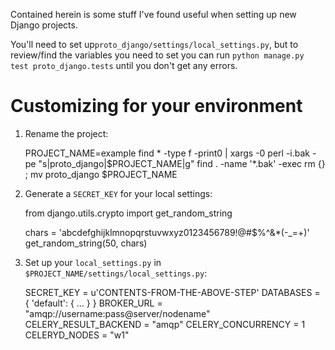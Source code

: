 Contained herein is some stuff I've found useful when setting up new Django projects.

You'll need to set up`proto_django/settings/local_settings.py`, but to review/find the variables you need to set you can run `python manage.py test proto_django.tests` until you don't get any errors.

Customizing for your environment
=====

1. Rename the project:

    PROJECT_NAME=example
	find * -type f -print0 | xargs -0 perl -i.bak -pe "s|proto_django|$PROJECT_NAME|g"
    find . -name '*.bak' -exec rm {} \;
    mv proto_django $PROJECT_NAME

2. Generate a `SECRET_KEY` for your local settings:

    from django.utils.crypto import get_random_string

    chars = 'abcdefghijklmnopqrstuvwxyz0123456789!@#$%^&*(-_=+)'
    get_random_string(50, chars)

3. Set up your `local_settings.py` in `$PROJECT_NAME/settings/local_settings.py`:

    SECRET_KEY = u'CONTENTS-FROM-THE-ABOVE-STEP'
	DATABASES = { 'default': { ... } }
	BROKER_URL = "amqp://username:pass@server/nodename"
	CELERY_RESULT_BACKEND = "amqp"
	CELERY_CONCURRENCY = 1
	CELERYD_NODES = "w1"
